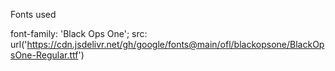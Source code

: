 Fonts used 

font-family: 'Black Ops One';
src: url('https://cdn.jsdelivr.net/gh/google/fonts@main/ofl/blackopsone/BlackOpsOne-Regular.ttf') 

